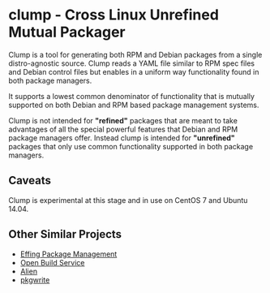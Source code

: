 clump - Cross Linux Unrefined Mutual Packager
=============================================

Clump is a tool for generating both RPM and Debian packages from a single
distro-agnostic source. Clump reads a YAML file similar to RPM spec files and
Debian control files but enables in a uniform way functionality found in
both package managers.

It supports a lowest common denominator of functionality that is mutually
supported on both Debian and RPM based package management systems.

Clump is not intended for **"refined"** packages that are meant to take advantages
of all the special powerful features that Debian and RPM package managers offer.
Instead clump is intended for **"unrefined"** packages that only use common
functionality supported in both package managers.

Caveats
-------

Clump is experimental at this stage and in use on CentOS 7 and Ubuntu 14.04.


Other Similar Projects
----------------------

* [Effing Package Management](http://github.com/jordansissel/fpm)
* [Open Build Service](http://openbuildservice.org)
* [Alien](http://en.wikipedia.org/wiki/Alien_(software))
* [pkgwrite](http://ffem.org/daveb/pkgwrite/)

